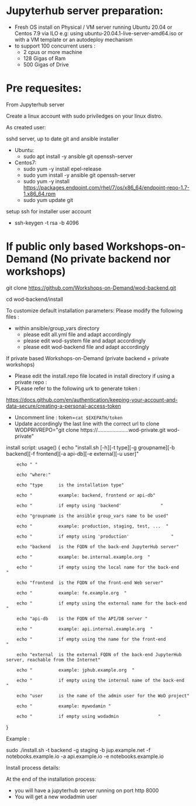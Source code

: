 # Jupyterhub server preparation:
* Fresh OS install on Physical / VM  server running Ubuntu 20.04 or Centos 7.9 via ILO e.g: using ubuntu-20.04.1-live-server-amd64.iso or with a VM template or an autodeploy mechanism
* to support 100 concurrent users :
  * 2 cpus or more machine
  *  128 Gigas of Ram
  * 500 Gigas of Drive



# Pre requesites: 
From Jupyterhub server

Create a linux  account with sudo priviledges on your linux distro.

As created user:

sshd server, up to date git and ansible installer

* Ubuntu: 
   * sudo apt install -y ansible git openssh-server
* Centos7:
   * sudo yum -y install epel-release
   * sudo yum install -y ansible git openssh-server
   * sudo yum -y install https://packages.endpoint.com/rhel/7/os/x86_64/endpoint-repo-1.7-1.x86_64.rpm
   * sudo yum update git

setup ssh for installer user account
* ssh-keygen -t rsa -b 4096


# If public only based Workshops-on-Demand (No private backend nor workshops)

git clone https://github.com/Workshops-on-Demand/wod-backend.git

cd wod-backend/install

To customize default installation parameters: Please modify the following files :
* within ansible/group_vars directory
  * please edit all.yml file and adapt accordingly
  * please edit wod-system file and adapt accordingly
  * please edit wod-backend file and adapt accordingly

If private based Workshops-on-Demand (private backend + private workshops)

* Please edit the install.repo file located in install directory if using a private repo : 
* PLease refer to the following urk to generate token :

https://docs.github.com/en/authentication/keeping-your-account-and-data-secure/creating-a-personal-access-token

 * Uncomment line :  token=`cat $EXEPATH/token`
 * Update accordingly the last line with the correct url to clone 
WODPRIVREPO="git clone https://.....................wod-private.git wod-private"


install script:
usage() {
        echo "install.sh [-h][-t type][-g groupname][-b backend][-f frontend][-a api-db][-e external][-u user]"
        
        echo " "
        
        echo "where:"
        
        echo "type      is the installation type"
        
        echo "          example: backend, frontend or api-db"
        
        echo "          if empty using 'backend'               "
        
        echo "groupname is the ansible group_vars name to be used"
        
        echo "          example: production, staging, test, ...  "
        
        echo "          if empty using 'production'                "
        
        echo "backend   is the FQDN of the back-end JupyterHub server"
        
        echo "          example: be.internal.example.org  "
        
        echo "          if empty using the local name for the back-end                "
        
        echo "frontend  is the FQDN of the front-end Web server"
        
        echo "          example: fe.example.org  "
        
        echo "          if empty using the external name for the back-end                "
        
        echo "api-db    is the FQDN of the API/DB server "
        
        echo "          example: api.internal.example.org  "
        
        echo "          if empty using the name for the front-end                "
        
        echo "external  is the external FQDN of the back-end JupyterHub server, reachable from the Internet"
        
        echo "          example: jphub.example.org  "
        
        echo "          if empty using the internal name of the back-end                "
        
        echo "user      is the name of the admin user for the WoD project"
        
        echo "          example: mywodamin "
          
        echo "          if empty using wodadmin               "
}

Example : 

sudo ./install.sh -t backend -g staging -b jup.example.net -f notebooks.example.io -a api.example.io -e notebooks.example.io


Install process details:

At the end of the installation process:
 * you will have a jupyterhub server running on port http 8000 
 * You will get a new wodadmin user



